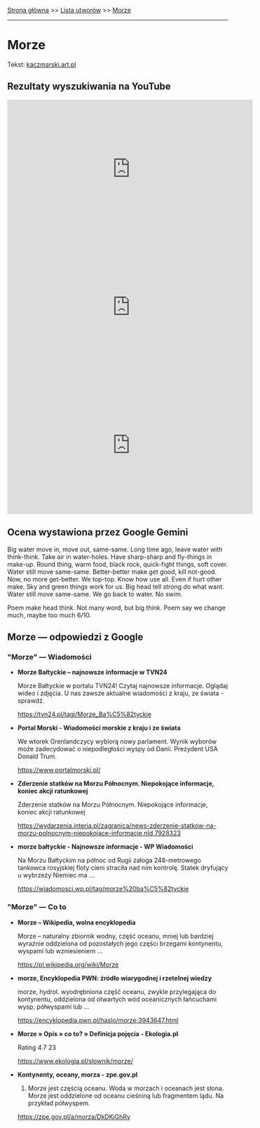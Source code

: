 [Strona główna](../index.md) >> [Lista utworów](../list.md) >> [Morze](289.md)

---

# Morze

Tekst: [kaczmarski.art.pl](https://www.kaczmarski.art.pl/tworczosc/wiersze/morze/)

## Rezultaty wyszukiwania na YouTube

<iframe width="560" height="315" src="https://www.youtube.com/embed/utJv9iLe7Lc?si=IdontcarewhotheIRSsendsImnotpayingtaxes" title="YouTube video player" frameborder="0" allow="accelerometer; autoplay; clipboard-write; encrypted-media; gyroscope; picture-in-picture; web-share" referrerpolicy="strict-origin-when-cross-origin" allowfullscreen></iframe>

<iframe width="560" height="315" src="https://www.youtube.com/embed/Ozpcmiqi59s?si=IdontcarewhotheIRSsendsImnotpayingtaxes" title="YouTube video player" frameborder="0" allow="accelerometer; autoplay; clipboard-write; encrypted-media; gyroscope; picture-in-picture; web-share" referrerpolicy="strict-origin-when-cross-origin" allowfullscreen></iframe>

<iframe width="560" height="315" src="https://www.youtube.com/embed/nKoqGkB9l3A?si=IdontcarewhotheIRSsendsImnotpayingtaxes" title="YouTube video player" frameborder="0" allow="accelerometer; autoplay; clipboard-write; encrypted-media; gyroscope; picture-in-picture; web-share" referrerpolicy="strict-origin-when-cross-origin" allowfullscreen></iframe>

## Ocena wystawiona przez Google Gemini

Big water move in, move out, same-same. Long time ago, leave water with think-think. Take air in water-holes. Have sharp-sharp and fly-things in make-up. Round thing, warm food, black rock, quick-fight things, soft cover. Water still move same-same. Better-better make get good, kill not-good. Now, no more get-better. We top-top. Know how use all. Even if hurt other make. Sky and green things work for us. Big head tell strong do what want. Water still move same-same. We go back to water. No swim. 

Poem make head think. Not many word, but big think. Poem say we change much, maybe too much 6/10.


## Morze — odpowiedzi z Google

### "Morze" — Wiadomości

- **Morze Bałtyckie – najnowsze informacje w TVN24**

    Morze Bałtyckie w portalu TVN24! Czytaj najnowsze informacje. Oglądaj wideo i zdjęcia. U nas zawsze aktualne wiadomości z kraju, ze świata - sprawdź. 

   <https://tvn24.pl/tagi/Morze_Ba%C5%82tyckie>
- **Portal Morski - Wiadomości morskie z kraju i ze świata**

    We wtorek Grenlandczycy wybiorą nowy parlament. Wynik wyborów może zadecydować o niepodległości wyspy od Danii. Prezydent USA Donald Trum. 

   <https://www.portalmorski.pl/>
- **Zderzenie statków na Morzu Północnym. Niepokojące informacje, koniec akcji ratunkowej**

    Zderzenie statków na Morzu Północnym. Niepokojące informacje, koniec akcji ratunkowej 

   <https://wydarzenia.interia.pl/zagranica/news-zderzenie-statkow-na-morzu-polnocnym-niepokojace-informacje,nId,7928323>
- **morze bałtyckie - Najnowsze informacje - WP Wiadomości**

    Na Morzu Bałtyckim na północ od Rugii załoga 248-metrowego tankowca rosyjskiej floty cieni straciła nad nim kontrolę. Statek dryfujący u wybrzeży Niemiec ma ... 

   <https://wiadomosci.wp.pl/tag/morze%20ba%C5%82tyckie>

### "Morze" — Co to

- **Morze – Wikipedia, wolna encyklopedia**

    Morze – naturalny zbiornik wodny, część oceanu, mniej lub bardziej wyraźnie oddzielona od pozostałych jego części brzegami kontynentu, wyspami lub wzniesieniem ... 

   <https://pl.wikipedia.org/wiki/Morze>
- **morze, Encyklopedia PWN: źródło wiarygodnej i rzetelnej wiedzy**

    morze, hydrol. wyodrębniona część oceanu, zwykle przylegająca do kontynentu, oddzielona od otwartych wód oceanicznych łańcuchami wysp, półwyspami lub ... 

   <https://encyklopedia.pwn.pl/haslo/morze;3943647.html>
- **Morze » Opis » co to? » Definicja pojęcia - Ekologia.pl**

    Rating   4.7  23   

   <https://www.ekologia.pl/slownik/morze/>
- **Kontynenty, oceany, morza - zpe.gov.pl**

    1. Morze jest częścią oceanu. Woda w morzach i oceanach jest słona. Morze jest oddzielone od oceanu cieśniną lub fragmentem lądu. Na przykład półwyspem. 

   <https://zpe.gov.pl/a/morza/DkDKjGhRy>

